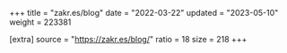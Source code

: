 +++
title = "zakr.es/blog"
date = "2022-03-22"
updated = "2023-05-10"
weight = 223381

[extra]
source = "https://zakr.es/blog/"
ratio = 18
size = 218
+++
